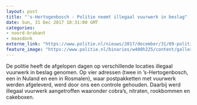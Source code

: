 ```yaml
---
layout: post
title: "'s-Hertogenbosch - Politie neemt illegaal vuurwerk in beslag"
date: Sun, 31 Dec 2017 10:31:00 GMT
categories: 
- noord-brabant 
- maasdonk 
externe_link: "https://www.politie.nl/nieuws/2017/december/31/09-politie-neemt-illegaal-vuurwerk-in-beslag.html"
feature_image: "https://www.politie.nl/binaries/w400h225/content/gallery/politie/nieuws/2017/december/09-ob/vuurwerk-3112.jpg"
---
```


De politie heeft de afgelopen dagen op verschillende locaties illegaal vuurwerk in beslag genomen. Op vier adressen (twee in ’s-Hertogenbosch, een in Nuland en een in Rosmalen), waar postpakketten met vuurwerk werden afgeleverd, werd door ons een controle gehouden. Daarbij werd illegaal vuurwerk aangetroffen waaronder cobra’s, nitraten, rookbommen en cakeboxen.
